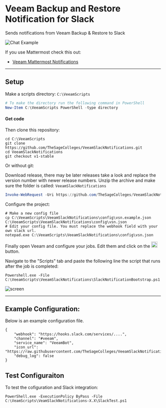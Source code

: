 # Veeam Backup and Restore Notification for Slack

Sends notifications from Veeam Backup & Restore to Slack

![Chat Example](https://raw.githubusercontent.com/TheSageColleges/VeeamSlackNotifications/master/asset/img/screens/sh-2.png)


If you use Mattermost check this out:

* [Veeam Mattermost Notifications](https://github.com/TheSageColleges/MattermostVeeamNotifications)

---

## Setup

Make a scripts directory: `C:\VeeamScripts`

```powershell
# To make the directory run the following command in PowerShell
New-Item C:\VeeamScripts PowerShell -type directory
```

#### Get code

Then clone this repository:

```shell
cd C:\VeeamScripts
git clone https://github.com/TheSageColleges/VeeamSlackNotifications.git
cd VeeamSlackNotifications
git checkout v1-stable
```

Or without git:

Download release, there may be later releases take a look and replace the version number with newer release numbers.
Unzip the archive and make sure the folder is called: `VeeamSlackNotifications`
```powershell
Invoke-WebRequest -Uri https://github.com/TheSageColleges/VeeamSlackNotifications/archive/v1.0.zip -OutFile C:\VeeamScripts\VeeamSlackNotifications-v1.0.zip
```

Configure the project:

```shell
# Make a new config file
cp C:\VeeamScripts\VeeamSlackNotifications\config\vsn.example.json C:\VeeamScripts\VeeamSlackNotifications\config\vsn.json
# Edit your config file. You must replace the webhook field with your own slack url.
notepad.exe C:\VeeamScripts\VeeamSlackNotifications\config\vsn.json
```

Finally open Veeam and configure your jobs. Edit them and click on the <img src="https://raw.githubusercontent.com/TheSageColleges/VeeamSlackNotifications/master/asset/img/screens/sh-3.png" height="20"> button.

Navigate to the "Scripts" tab and paste the following line the script that runs after the job is completed:

```shell
Powershell.exe -File C:\VeeamScripts\VeeamSlackNotifications\SlackNotificationBootstrap.ps1
```

![screen](https://raw.githubusercontent.com/TheSageColleges/VeeamSlackNotifications/master/asset/img/screens/sh-1.png)

---

## Example Configuration:

Below is an example configuration file.

```shell
{
	"webhook": "https://hooks.slack.com/services/....",
	"channel": "#veeam",
	"service_name": "VeeamBot",
	"icon_url": "https://raw.githubusercontent.com/TheSageColleges/VeeamSlackNotifications/master/asset/img/icon/veeam_slack.png",
	"debug_log": false
}
```

## Test Configuraiton

To test the cofiguration and Slack integration:

```shell
PowerShell.exe -ExecutionPolicy ByPass -File C:\VeamScripts\VeamSlackNotifications-X.X\SlackTest.ps1
```
